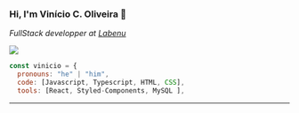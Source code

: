 ### Hi, I'm Vinício C. Oliveira 👋



<p><em>FullStack developper at <a href="http://www.labenu.com.br">Labenu</a></em></p>

<div style="display: inline-block> <br>
[![Linkedin: vinicio](https://img.shields.io/badge/-vinicio-blue?style=flat-square&logo=Linkedin&logoColor=white&link=https://https://www.linkedin.com/in/vinicio-cassimiro/)](https://https://www.linkedin.com/in/vinicio-cassimiro/)
                                                                                                          
<a href="mailto:vinicio.cassimiro@gmail.com"> 
<img src= "https://img.shields.io/badge/Gmail-D14836?style=for-the-badge&logo=gmail&logoColor=white" />
</div>




```javascript
const vinicio = {
  pronouns: "he" | "him",
  code: [Javascript, Typescript, HTML, CSS],
  tools: [React, Styled-Components, MySQL ],


```


---


